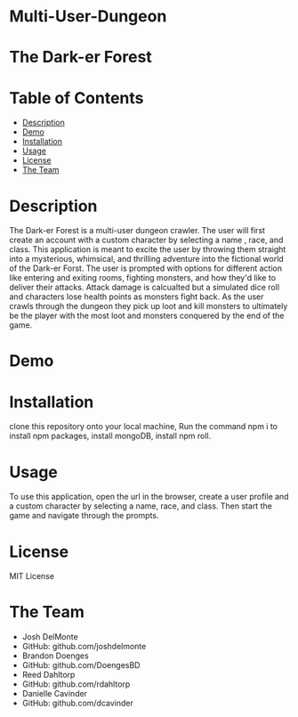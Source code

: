 # Multi-User-Dungeon
# The Dark-er Forest

# Table of Contents 
* [Description](#-Description)
* [Demo](#-Demo)
* [Installation](#-Installation)
* [Usage](#-Usage)
* [License](#-License)
* [The Team](#-The-Team)

# Description
The Dark-er Forest is a multi-user dungeon crawler. The user will first create an account with a custom character by selecting a name , race, and class. This application is meant to excite the user by throwing them straight into a mysterious, whimsical, and thrilling adventure into the fictional world of the Dark-er Forst. The user is prompted with options for different action like entering and exiting rooms, fighting monsters, and how they'd like to deliver their attacks. Attack damage is calcualted but a simulated dice roll and characters lose health points as monsters fight back. As the user crawls through the dungeon they pick up loot and kill monsters to ultimately be the player with the most loot and monsters conquered by the end of the game.

# Demo

# Installation
clone this repository onto your local machine, Run the command npm i to install npm packages, install mongoDB, install npm roll.

# Usage
To use this application, open the url in the browser, create a user profile and a custom character by selecting a name, race, and class. Then start the game and navigate through the prompts.

# License 
MIT License 

# The Team
* Josh DelMonte
* GitHub: github.com/joshdelmonte
* Brandon Doenges
* GitHub: github.com/DoengesBD
* Reed Dahltorp
* GitHub: github.com/rdahltorp
* Danielle Cavinder
* GitHub: github.com/dcavinder
